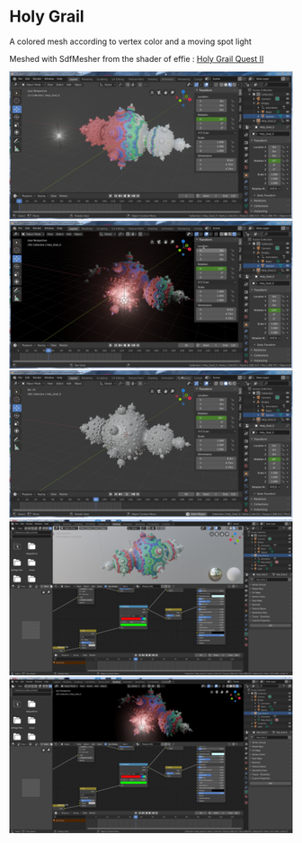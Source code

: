 # Holy Grail

A colored mesh according to vertex color and a moving spot light

Meshed with SdfMesher from the shader of effie : [
Holy Grail Quest II ](https://www.shadertoy.com/view/MtfGWM)

![1](1.png)
![2](2.png)
![3](3.png)
![4](4.png)
![5](5.png)
